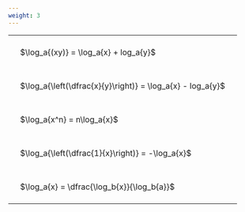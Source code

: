 ```yaml
---
weight: 3
---
```


<style type="text/css">
#T_dc036 th.col_heading {
  text-align: left;
  font-size: 1em;
}
#T_dc036 td {
  text-align: left;
  font-size: 1em;
  padding: 1.5em;
}
</style>
<table id="T_dc036">
  <thead>
  </thead>
  <tbody>
    <tr>
      <td id="T_dc036_row0_col0" class="data row0 col0" >$\log_a{(xy)} = \log_a{x} + log_a{y}$</td>
    </tr>
    <tr>
      <td id="T_dc036_row1_col0" class="data row1 col0" >$\log_a{\left(\dfrac{x}{y}\right)} = \log_a{x} - log_a{y}$</td>
    </tr>
    <tr>
      <td id="T_dc036_row2_col0" class="data row2 col0" >$\log_a{x^n} = n\log_a{x}$</td>
    </tr>
    <tr>
      <td id="T_dc036_row3_col0" class="data row3 col0" >$\log_a{\left(\dfrac{1}{x}\right)} = -\log_a{x}$</td>
    </tr>
    <tr>
      <td id="T_dc036_row4_col0" class="data row4 col0" >$\log_a{x} = \dfrac{\log_b{x}}{\log_b{a}}$</td>
    </tr>
  </tbody>
</table>
